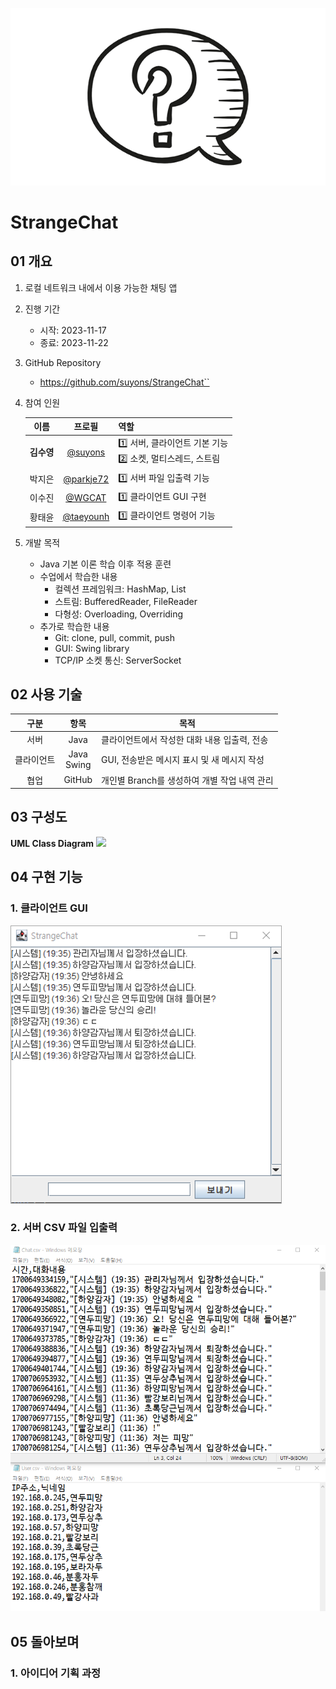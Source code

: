 ![](https://raw.githubusercontent.com/suyons/StrangeChat/Main/image_icon/Qmark_bubble.png)
# StrangeChat
## 01 개요
1. 로컬 네트워크 내에서 이용 가능한 채팅 앱
2. 진행 기간
   * 시작: 2023-11-17
   * 종료: 2023-11-22
3. GitHub Repository
   * https://github.com/suyons/StrangeChat``
4. 참여 인원

    | 이름 | 프로필 | 역할 |
    | :-: | :-: | --- |
    | <b>김수영</b> | [@suyons](https://github.com/suyons) | 1️⃣ 서버, 클라이언트 기본 기능<br>2️⃣ 소켓, 멀티스레드, 스트림 |
    | 박지은 | [@parkje72](https://github.com/parkje72) | 1️⃣ 서버 파일 입출력 기능 |
    | 이수진 | [@WGCAT](https://github.com/WGCAT) | 1️⃣ 클라이언트 GUI 구현 |
    | 황태윤 | [@taeyounh](https://github.com/taeyounh) | 1️⃣ 클라이언트 명령어 기능 |

5. 개발 목적
   * Java 기본 이론 학습 이후 적용 훈련
   * 수업에서 학습한 내용
     * 컬렉션 프레임워크: HashMap, List
     * 스트림: BufferedReader, FileReader
     * 다형성: Overloading, Overriding
   * 추가로 학습한 내용
     * Git: clone, pull, commit, push
     * GUI: Swing library
     * TCP/IP 소켓 통신: ServerSocket

## 02 사용 기술

| 구분 | 항목 | 목적 |
| :-: | :-: | --- |
| 서버 | Java | 클라이언트에서 작성한 대화 내용 입출력, 전송 |
| 클라이언트 | Java<br>Swing | GUI, 전송받은 메시지 표시 및 새 메시지 작성 |
| 협업 | GitHub | 개인별 Branch를 생성하여 개별 작업 내역 관리 |

## 03 구성도
**UML Class Diagram**
![](https://mermaid.ink/img/pako:eNqNVm1v2jAQ_itW1A9Uo0j7SqdJFJhGRRgitNMmpMpNDrCa2JHtwKqq_Pb5JQk2SbrlQ3y55-5yOd898VsQswSCYRCnWIgJwTuOsw0d77FEXwYDFAE_AF_vOeDEUWvBQq4yelwpM617EMBb_Gu1639Wnv3HjAqJqRQ2yJHQ3TglQOUozy9R7X-p8_Lzkc6XGHMbv7JpxvIQx6UW0WDw1XPxEb8eFGcgchwDilmWMYreNhSpy2yGiVJp9PUpZXSHJFE-Eme5A0SSqwqpIFSqGjmADtG7blruWcFDQgsJPT9oi61kVuhdI-eydu9uvmYj35oBSD5KEt7UF8p-oSrgIDpEz3O7bnnReeNa3hZNV4_T1dNoMlldOSihsoKWP1brqxbHX9F6Gj4tRuG0BR1NwtnCBVVG794Omv70d9BvXDfbm_slppCiXN_HCgfeAUaskHsXW8Mf-Y1AmiBZSS58V0ipOunZLJ8vHUeq8YyfFlwwijlLU_1eJGqxaXCHeYkryYEjFr-ARMIsjv6u2G6BQ1JODS9Hr8aXqrjyJyfq-9HRLA54YCRBAqStj9vHNWSq43W4QXAsCaNL4FvGM0h6I_M8PegdgpY4NAlBCLwDL1RVyx1IK_loXU-FV3IzFZOkrkoTyjBRITv6SRimaDJC5OnNR4w4x69zIuTJpZcTkmbVgNPQN9-x2Ic4P9nG7iO7nsw4Kn2b6Zy5hrHKwjc8dWWgK1MnUX-qO1fK4qHkgYvBd-OfjXUJxpbnRG_uc5frMVMdgyXjJneTSKXx0jjZdkkSwzyGwXQduk28HKua1FTW6mdI2JC5rly3ic_EdeyS1T0_E-2IiTS83EAoHC3rfFBSm5CxumeEqiH5L1thUm2vQmem1nUO246EPHZ3O8hr85JjbDD7cPsvqrn9kGtctExsPJ9NF-un2dJtVSejXksWjcHmBW2y1TNnOImxkKHYOe3QIKM9Oy45HAgrhLZs_QHWx5C3Bt3gA5gZEYcWLlKg7uIL0OtwjX08B1X4Rku3bOPFb6-D94J-kAFX6kSdRI35JpB7UEeDYKjEBPOXTWDtcKHOI680DoZbnAroB0WeYAnlyfVCO02IGvhgKHmhdGCewvK8q5d-oH6xvxmr_N7_AqGhf3c?type=png)

## 04 구현 기능
### 1. 클라이언트 GUI
![](https://raw.githubusercontent.com/suyons/StrangeChat/Main/image_icon/client_screenshot.png)

### 2. 서버 CSV 파일 입출력
![](https://raw.githubusercontent.com/suyons/StrangeChat/Main/image_icon/screenshot_server_csv.png)

## 05 돌아보며
### 1. 아이디어 기획 과정

<!-- Mermaid class diagram codes below -->
<!-- ```mermaid
classDiagram
Chat <.. ServerThread
Chat <.. ChatServer
Chat <.. CSVReader
User <.. ServerThread
User <.. ChatServer
User <.. CSVReader
Constants <.. SwingClientApp
Constants <.. User
Constants <.. ChatServer
Constants <.. CSVReader
Constants <.. ServerApp
CSVReader <.. ChatServer
CSVReader <.. ServerApp
ServerApp ..> ChatServer
ServerApp ..> ServerThread
namespace common {
    class Chat {
        +long timestamp
        +String content
        +Chat()
        +String hourMinute(long timestamp)
        +String toString()            
    }
    class User {
        +String ipAddr
        +String userName
        +User(String ipAddr)
    }
    class Constants {
        +String SERVER_ADDR$
        +int SERVER_PORT$
        +String SYSTEM_NAME$
        +String ADMIN_NAME$
    }
}
namespace client {
    class SwingClientApp {
        -JPanel panelCenter
        -JPanel panelSouth
        -JTextField textField
        -JButton button1
        -JTextArea textArea
        -JScrollPane scrollPane
        -JScrollBar scrollBar
        -Socket socket
        -BufferedReader reader
        -PrintWriter writer
        -void setCenter()
        -void setSouth()
        +void actionPerformed(ActionEvent e)
        -void sendMessage()
        +JButton getButton()
        +JTextArea getTextArea()
        +void setSocket()
        +void main()$
    }
}
namespace server {
    class ChatServer {
        -ArrayList~ServerThread~ threadList$
        -HashMap~String, String~ userMap$
        -HashMap~Long, String~ chatMap$
        ~ArrayList~ServerThread~ getThreadList()$
        +String getUserName(String ipAddr)$
        ~String getChatContents(Long timestamp)$
        ~Iterator~Long~ getIterator()$
        ~void addUser(User user)$
        ~void addUser(String ipAddr, String userName)$
        ~void addChat(Chat chat)$
        ~void addChat(long timestamp, String content)$
        ~Chat waiting()$
        ~Chat newClient(String ipAddr)$
        ~Chat clientJoined(String ipAddr)$
        ~Chat clientsChat(String ipAddr, String content)$
        ~Chat clientLeft(String ipAddr)$
    }
    class ServerThread {
        -Socket clientSocket;
        -BufferedReader reader;
        -PrintWriter writer;
        -String CLIENT_IP
        +ServerThread(Socket clientSocket)
        +void run()
        -void broadcastMsg(Chat chat)
        -void showPreviousMsg()
    }
    class CSVReader {
        +void saveChatCsv()
        +void saveUserCsv()
        ~void addUserCsv(User user)$
        ~void addChatCsv(Chat chat)$
    }
    class ServerApp {
        +void main()$
    }
}
``` -->